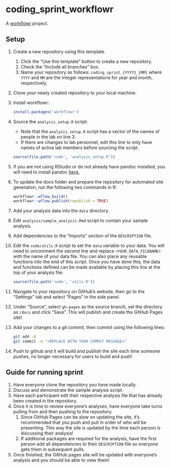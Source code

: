 # coding_sprint_workflowr

A [workflowr][] project.

[workflowr]: https://github.com/workflowr/workflowr

## Setup

1. Create a new repository using this template.
    1. Click the “Use this template” button to create a new repository.
    2. Check the “Include all branches” box.
    3. Name your repository as follows: `coding_sprint_{YYYY}_{MM}` where `YYYY` and `MM` are the integer representations for year and month, respectively.
2. Clone your newly created repository to your local machine.
3. Install workflowr:

    ```r
    install.packages('workflowr')
    ```
    
4. Source the `analysis_setup.R` script:
    - Note that the `analysis_setup.R` script has a vector of the names of people in the lab on line 3.
    - If there are changes to lab personnel, edit this line to only have names of active lab members before sourcing the script.

    ```r
    source(file.path('code', 'analysis_setup.R'))
    ```
    
5. If you are not using RStudio or do not already have pandoc installed, you will need to install pandoc [here.](https://pandoc.org/installing.html)
6. To update the docs folder and prepare the repository for automated site generation, run the following two commands in R:
    
    ```r
    workflowr::wflow_build()
    workflowr::wflow_publish(republish = TRUE)
    ```
    
7. Add your analysis data into the `data` directory.
8. Edit `analysis/sample_analysis.Rmd` script to contain your sample analysis.
9. Add dependencies to the “Imports” section of the `DESCRIPTION` file.
10. Edit the `code/utils.R` script to set the `data` variable to your data. You will need to uncomment the second line and replace `<YOUR_DATA_FILENAME>` with the name of your data file. You can also place any reusable functions into the end of this script. Once you have done this, the data and functions defined can be made available by placing this line at the top of your analysis file:

    ```r
    source(file.path('code', 'utils.R'))
    ```

11. Navigate to your repository on GitHub’s website, then go to the “Settings” tab and select “Pages” in the side panel.
12. Under “Source”, select `gh-pages` as the source branch, set the directory as `/docs` and click “Save”. This will publish and create the GitHub Pages site!
13. Add your changes to a git commit, then commit using the following lines:

    ```bash
    git add -A
    git commit -m "<REPLACE WITH YOUR COMMIT MESSAGE>"
    ```

14. Push to github and it will build and publish the site each time someone pushes, no longer necessary for users to build and push!

## Guide for running sprint

1. Have everyone clone the repository you have made locally.
2. Discuss and demonstrate the sample analysis script.
3. Have each participant edit their respective analysis file that has already been created in the repository.
4. Once it is time to review everyone’s analyses, have everyone take turns pulling from and then pushing to the repository. 
    1. Since GitHub Pages can be slow on updating the site, it’s recommended that you push and pull in order of who will be presenting. This way the site is updated by the time each person is discussing their analysis!
    2. If additional packages are required for the analysis, have the first person add all dependencies to their `DESCRIPTION` file so everyone gets them in subsequent pulls.
5. Once finished, the GitHub pages site will be updated with everyone’s analysis and you should be able to view them!
